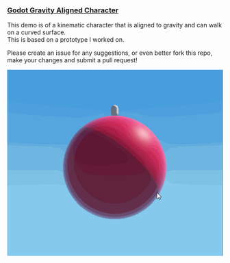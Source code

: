 ### [Godot Gravity Aligned Character](https://git.leonardmeagher2.com/godot-gravity-aligned-character)

This demo is of a kinematic character that is aligned to gravity and can walk on a curved surface.  
This is based on a prototype I worked on.

Please create an issue for any suggestions, or even better fork this repo, make your changes and submit a pull request!

![](gravity-aligned-character.gif?raw=true)
